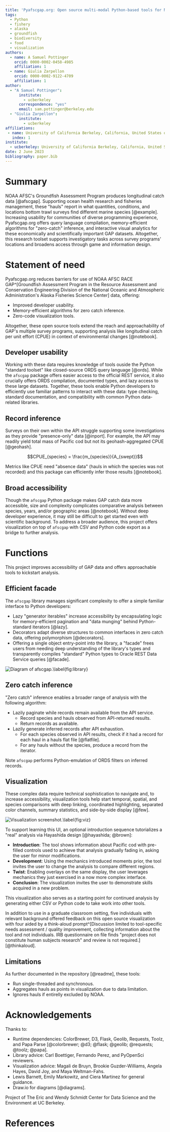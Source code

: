 ```yaml
---
title: 'Pyafscgap.org: Open source multi-modal Python-based tools for NOAA AFSC RACE GAP'
tags:
  - Python
  - fishery
  - alaska
  - groundfish
  - biodiversity
  - food
  - visualization
authors:
  - name: A Samuel Pottinger
    orcid: 0000-0002-0458-4985
    affiliation: 1
  - name: Giulia Zarpellon
    orcid: 0000-0002-9122-4709
    affiliation: 1
author:
  - "A Samuel Pottinger":
      institute:
        - ucberkeley
      correspondence: "yes"
      email: sam.pottinger@berkeley.edu
  - "Giulia Zarpellon":
      institute:
        - ucberkeley
affiliations:
 - name: University of California Berkeley, California, United States of America
   index: 1
institute:
  - ucberkeley: University of California Berkeley, California, United States of America
date: 2 June 2023
bibliography: paper.bib
---
```


# Summary
NOAA AFSC's Groundfish Assessment Program produces longitudinal catch data [@afscgap]. Supporting ocean health research and fisheries management, these "hauls" report in what quantities, conditions, and locations bottom trawl surveys find different marine species [@example]. Increasing usability for communities of diverse programming experience, Pyafscgap.org offers query language compilation, memory-efficient algorithms for "zero-catch" inference, and interactive visual analytics for these economically and scientifically important GAP datasets. Altogether, this research toolset supports investigatory tasks across survey programs' locations and broadens access through game and information design.

# Statement of need
Pyafscgap.org reduces barriers for use of NOAA AFSC RACE GAP^[Groundfish Assessment Program in the Resource Assessment and Conservation Engineering Division of the National Oceanic and Atmospheric Administration's Alaska Fisheries Science Center] data, offering:

 - Improved developer usability.
 - Memory-efficient algorithms for zero catch inference.
 - Zero-code visualization tools.

Altogether, these open source tools extend the reach and approachability of GAP's multiple survey programs, supporting analysis like longitudinal catch per unit effort (CPUE) in context of environmental changes [@notebook].

## Developer usability
Working with these data requires knowledge of tools ouside the Python "standard toolset" like closed-source ORDS query language [@ords]. While the `afscgap` package offers easier access to the official REST service, it also crucially offers ORDS compilation, documented types, and lazy access to these large datasets. Together, these tools enable Python developers to efficiently use familiar patterns to interact with these data: type checking, standard documentation, and compatibility with common Python data-related libraries.

## Record inference
Surveys on their own within the API struggle supporting some investigations as they provide "presence-only" data [@inport]. For example, the API may readily yield total mass of Pacific cod but not its geohash-aggregated CPUE [@geohash].

$$CPUE_{species} = \frac{m_{species}}{A_{swept}}$$

Metrics like CPUE need "absence data" (hauls in which the species was not recorded) and this package can efficiently infer those results [@notebook].

## Broad accessibility
Though the `afscgap` Python package makes GAP catch data more accessible, size and complexity complicates comparative analysis between species, years, and/or geographic areas [@notebook]. Without deep developer experience, it may still be difficult to get started even with scientific background. To address a broader audience, this project offers visualization on top of `afscgap` with CSV and Python code export as a bridge to further analysis.

# Functions
This project improves accessibility of GAP data and offers approachable tools to kickstart analysis.

## Efficient facade
The `afscgap` library manages significant complexity to offer a simple familiar interface to Python developers:

 - Lazy "generator iterables" increase accessibility by encapsulating logic for memory-efficient pagination and "data munging" behind Python-standard iterators [@lazy].
 - Decorators adapt diverse structures to common interfaces in zero catch data, offering polymorphism [@decorators].
 - Offering a single object entry-point into the library, a "facade" frees users from needing deep understanding of the library's types and transparently compiles "standard" Python types to Oracle REST Data Service queries [@facade].

![Diagram of afscgap.\label{fig:library}](library.png)

## Zero catch inference
"Zero catch" inference enables a broader range of analysis with the following algorithm:

 - Lazily paginate while records remain available from the API service.
   - Record species and hauls observed from API-returned results.
   - Return records as available.
 - Lazily generate inferred records after API exhaustion.
   - For each species observed in API results, check if it had a record for each haul in a hauls flat file [@flatfile].
   - For any hauls without the species, produce a record from the iterator.

Note `afscgap` performs Python-emulation of ORDS filters on inferred records.

## Visualization
These complex data require technical sophistication to navigate and, to increase accessibility, visualization tools help start temporal, spatial, and species comparisons with deep linking, coordinated highlighting, separated color channels, summary statistics, and side-by-side display [@few].

![Visualization screenshot.\label{fig:viz}](viz.png)

To support learning this UI, an optional introduction sequence tutorializes a "real" analysis via Hayashida design [@hayashida; @brown]:

 - **Introduction**: The tool shows information about Pacific cod with pre-filled controls used to achieve that analysis gradually fading in, asking the user for minor modifications.
 - **Development**: Using the mechanics introduced moments prior, the tool invites the user to change the analysis to compare different regions.
 - **Twist**: Enabling overlays on the same display, the user leverages mechanics they just exercised in a now more complex interface.
 - **Conclusion**: The visualization invites the user to demonstrate skills acquired in a new problem.

This visualization also serves as a starting point for continued analysis by generating either CSV or Python code to take work into other tools.

In addition to use in a graduate classroom setting, five individuals with relevant background offered feedback on this open source visualization with four aided by a think-aloud prompt^[Discussion limited to tool-specific needs assessment / quality improvement, collecting information about the tool and not individuals. IRB questionnaire on file finds "project does not constitute human subjects research" and review is not required.] [@thinkaloud].

## Limitations
As further documented in the repository [@readme], these tools:

 - Run single-threaded and synchronous.
 - Aggregates hauls as points in visualization due to data limitation.
 - Ignores hauls if entirelly excluded by NOAA.

# Acknowledgements
Thanks to:

 - Runtime dependencies: ColorBrewer, D3, Flask, Geolib, Requests, Toolz, and Papa Parse [@colorbrewer; @d3; @flask; @geolib; @requests; @toolz; @papa].
 - Library advice: Carl Boettiger, Fernando Perez, and PyOpenSci reviewers.
 - Visualization advice: Magali de Bruyn, Brookie Guzder-Williams, Angela Hayes, David Joy, and Maya Weltman-Fahs.
 - Lewis Barnett, Emily Markowitz, and Ciera Martinez for general guidance.
 - Draw.io for diagrams [@diagrams].

Project of The Eric and Wendy Schmidt Center for Data Science and the Environment at UC Berkeley.

# References
